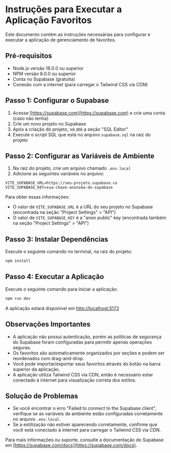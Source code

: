 # Instruções para Executar a Aplicação Favoritos

Este documento contém as instruções necessárias para configurar e executar a aplicação de gerenciamento de favoritos.

## Pré-requisitos

- Node.js versão 18.0.0 ou superior
- NPM versão 8.0.0 ou superior
- Conta no Supabase (gratuita)
- Conexão com a internet (para carregar o Tailwind CSS via CDN)

## Passo 1: Configurar o Supabase

1. Acesse [https://supabase.com](https://supabase.com) e crie uma conta (caso não tenha)
2. Crie um novo projeto no Supabase
3. Após a criação do projeto, vá até a seção "SQL Editor"
4. Execute o script SQL que está no arquivo `supabase.sql` na raiz do projeto

## Passo 2: Configurar as Variáveis de Ambiente

1. Na raiz do projeto, crie um arquivo chamado `.env.local`
2. Adicione as seguintes variáveis no arquivo:

```
VITE_SUPABASE_URL=https://seu-projeto.supabase.co
VITE_SUPABASE_KEY=sua-chave-anonima-do-supabase
```

Para obter essas informações:

- O valor de `VITE_SUPABASE_URL` é a URL do seu projeto no Supabase (encontrada na seção "Project Settings" > "API")
- O valor de `VITE_SUPABASE_KEY` é a "anon public" key (encontrada também na seção "Project Settings" > "API")

## Passo 3: Instalar Dependências

Execute o seguinte comando no terminal, na raiz do projeto:

```bash
npm install
```

## Passo 4: Executar a Aplicação

Execute o seguinte comando para iniciar a aplicação:

```bash
npm run dev
```

A aplicação estará disponível em [http://localhost:5173](http://localhost:5173)

## Observações Importantes

- A aplicação não possui autenticação, porém as políticas de segurança do Supabase foram configuradas para permitir apenas operações seguras.
- Os favoritos são automaticamente organizados por seções e podem ser reordenados com drag-and-drop.
- Você pode importar/exportar seus favoritos através do botão na barra superior da aplicação.
- A aplicação utiliza Tailwind CSS via CDN, então é necessário estar conectado à internet para visualização correta dos estilos.

## Solução de Problemas

- Se você encontrar o erro "Failed to connect to the Supabase client", verifique se as variáveis de ambiente estão configuradas corretamente no arquivo `.env.local`.
- Se a estilização não estiver aparecendo corretamente, confirme que você está conectado à internet para carregar o Tailwind CSS via CDN.

Para mais informações ou suporte, consulte a documentação do Supabase em [https://supabase.com/docs](https://supabase.com/docs). 